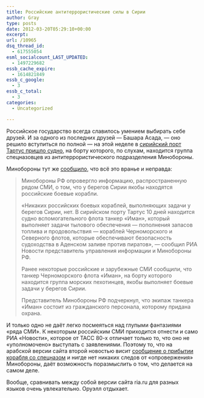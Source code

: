 ```yaml
---
title: Российские антитеррористические силы в Сирии
author: Gray
type: posts
date: 2012-03-20T05:29:10+00:00
excerpt:
url: /10965
dsq_thread_id:
  - 617555054
esml_socialcount_LAST_UPDATED:
  - 1497229682
essb_cache_expire:
  - 1614821849
essb_c_google:
  - 3
essb_c_total:
  - 3
categories:
  - Uncategorized

---
```








Российское государство всегда славилось умением выбирать себе друзей. И за одного из последних друзей — Башара Асада, — оно решило вступиться по полной — на этой неделе в [сирийский порт Тартус пришло судно][1], на борту которого, по слухам, находится группа спецназовцев из антитеррористического подразделения Минобороны.

Минобороны тут же [сообщило][2], что всё это вранье и неправда:

> Минобороны РФ опровергло информацию, распространенную рядом СМИ, о том, что у берегов Сирии якобы находятся российские боевые корабли.
> 
> &#171;Никаких российских боевых кораблей, выполняющих задачи у берегов Сирии, нет. В сирийском порту Тартус 10 дней находится судно вспомогательного флота танкер &#171;Иман&#187;, который выполняет задачи тылового обеспечения &#8212; пополнения запасов топлива и продовольствия &#8212; кораблей Черноморского и Северного флотов, которые обеспечивают безопасность судоходства в Аденском заливе против пиратов&#187;, &#8212; сообщил РИА Новости представитель управления информации и Минобороны РФ.
> 
> Ранее некоторые российские и зарубежные СМИ сообщили, что танкер Черноморского флота &#171;Иман&#187;, на борту которого находится группа морских пехотинцев, якобы выполняет боевые задачи у берегов Сирии.
> 
> Представитель Минобороны РФ подчеркнул, что экипаж танкера &#171;Иман&#187; состоит из гражданского персонала, которому придана охрана.

И только одно не даёт легко посмеяться над глупыми фантазиями &#171;ряда СМИ&#187;. К некоторым российским СМИ приходится отнести и само РИА &#171;Новости&#187;, которое от ТАСС 80-х отличает только то, что оно не &#171;уполномочено&#187; выступать с заявлениями. Поэтому то, что на арабской версии сайта второй новостью висит [сообщение о прибытии корабля со спецназом][3] и нигде нет никаких следов от &#171;опровержения&#187; Минобороны, даёт возможность поразмыслить о том, что делается на самом деле.

Вообще, сравнивать между собой версии сайта ria.ru для разных языков очень увлекательно. Оруэлл отдыхает.

 [1]: http://abcnews.go.com/Blotter/russian-anti-terror-troops-arrive-syria/story?id=15954363#.T2gqlcW9qxQ
 [2]: http://ria.ru/arab_sy/20120319/600318751.html
 [3]: http://ar.rian.ru/russia/20120319/374256647.html